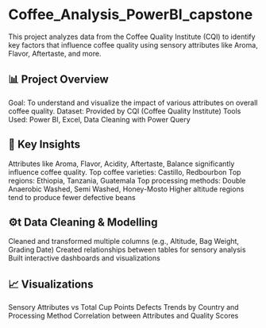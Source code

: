 # Coffee_Analysis_PowerBI_capstone

This project analyzes data from the Coffee Quality Institute (CQI) to identify key factors that influence coffee quality using sensory attributes like Aroma, Flavor, Aftertaste, and more.

## :bar_chart: Project Overview

Goal: To understand and visualize the impact of various attributes on overall coffee quality.
Dataset: Provided by CQI (Coffee Quality Institute)
Tools Used: Power BI, Excel, Data Cleaning with Power Query

## 📌 Key Insights
Attributes like Aroma, Flavor, Acidity, Aftertaste, Balance significantly influence coffee quality.
Top coffee varieties: Castillo, Redbourbon
Top regions: Ethiopia, Tanzania, Guatemala
Top processing methods: Double Anaerobic Washed, Semi Washed, Honey-Mosto
Higher altitude regions tend to produce fewer defective beans

## ⚙️t Data Cleaning & Modelling
Cleaned and transformed multiple columns (e.g., Altitude, Bag Weight, Grading Date)
Created relationships between tables for sensory analysis
Built interactive dashboards and visualizations

## 📈 Visualizations
Sensory Attributes vs Total Cup Points
Defects Trends by Country and Processing Method
Correlation between Attributes and Quality Scores
